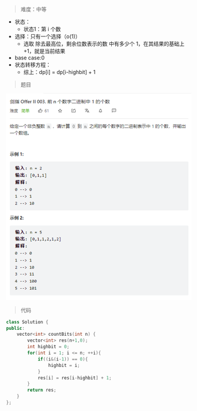> 难度：中等
- 状态：
  - 状态1：第 i 个数
- 选择：只有一个选择（o(1)）
  - 选取 除去最高位，剩余位数表示的数 中有多少个 1，在其结果的基础上+1，就是当前结果
- base case:0
- 状态转移方程：
  - 综上：dp[i] = dp[i-highbit] + 1

> 题目
<div align="center" style="zoom:100%"><img src="./pic/3-1.png"></div>

> 代码

```cpp
class Solution {
public:
    vector<int> countBits(int n) {
        vector<int> res(n+1,0);
        int highbit = 0;
        for(int i = 1; i <= n; ++i){
            if((i&(i-1)) == 0){
                highbit = i;
            }
            res[i] = res[i-highbit] + 1;
        }
        return res;
    }
};
```